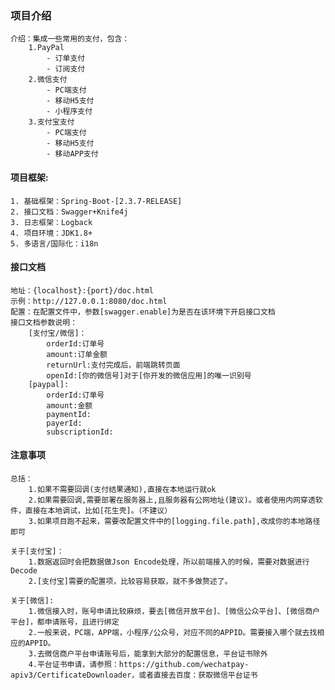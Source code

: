 ### 项目介绍

    介绍：集成一些常用的支付，包含：
        1.PayPal
            - 订单支付
            - 订阅支付
        2.微信支付
            - PC端支付
            - 移动H5支付
            - 小程序支付
        3.支付宝支付
            - PC端支付
            - 移动H5支付
            - 移动APP支付

#### 项目框架:

    1. 基础框架：Spring-Boot-[2.3.7-RELEASE]
    2. 接口文档：Swagger+Knife4j
    3. 日志框架：Logback
    4. 项目环境：JDK1.8+
    5. 多语言/国际化：i18n

#### 接口文档

    地址：{localhost}:{port}/doc.html
    示例：http://127.0.0.1:8080/doc.html
    配置：在配置文件中，参数[swagger.enable]为是否在该环境下开启接口文档
    接口文档参数说明：
        [支付宝/微信]：
            orderId:订单号
            amount:订单金额
            returnUrl:支付完成后，前端跳转页面
            openId:[你的微信号]对于[你开发的微信应用]的唯一识别号
        [paypal]:
            orderId:订单号
            amount:金额
            paymentId:
            payerId:
            subscriptionId:

#### 注意事项

    总括：
        1.如果不需要回调(支付结果通知),直接在本地运行就ok
        2.如果需要回调,需要部署在服务器上,且服务器有公网地址(建议)。或者使用内网穿透软件，直接在本地调试，比如[花生壳]。（不建议）   
        3.如果项目跑不起来，需要改配置文件中的[logging.file.path],改成你的本地路径即可

    关于[支付宝]：
        1.数据返回时会把数据做Json Encode处理，所以前端接入的时候，需要对数据进行Decode
        2.[支付宝]需要的配置项，比较容易获取，就不多做赘述了。

    关于[微信]:
        1.微信接入时，账号申请比较麻烦，要去[微信开放平台]、[微信公众平台]、[微信商户平台]，都申请账号，且进行绑定
        2.一般来说，PC端，APP端，小程序/公众号，对应不同的APPID。需要接入哪个就去找相应的APPID。
        3.去微信商户平台申请账号后，能拿到大部分的配置信息，平台证书除外
        4.平台证书申请，请参照：https://github.com/wechatpay-apiv3/CertificateDownloader，或者直接去百度：获取微信平台证书

